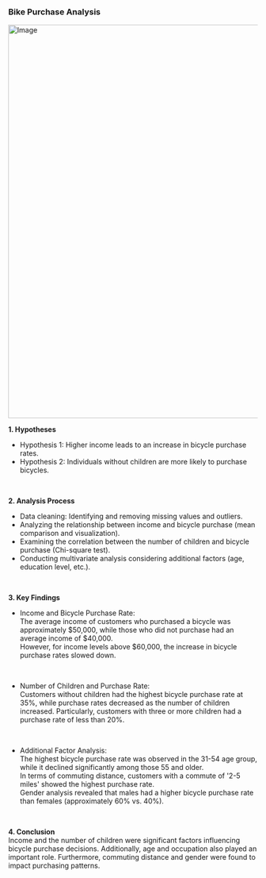 ### **Bike Purchase Analysis</br>**
<img width="1122" height="793" alt="Image" src="https://github.com/user-attachments/assets/5907dc5b-f7bb-47e7-90fc-b3dd0fd0bddd" />
</br>

**1. Hypotheses</br>**

- Hypothesis 1: Higher income leads to an increase in bicycle purchase rates.</br>
- Hypothesis 2: Individuals without children are more likely to purchase bicycles.</br>

</br>

**2. Analysis Process</br>**

- Data cleaning: Identifying and removing missing values and outliers.</br>
- Analyzing the relationship between income and bicycle purchase (mean comparison and visualization).</br>
- Examining the correlation between the number of children and bicycle purchase (Chi-square test).</br>
- Conducting multivariate analysis considering additional factors (age, education level, etc.).</br>
</br>

**3. Key Findings**</br>

- Income and Bicycle Purchase Rate:</br>
The average income of customers who purchased a bicycle was approximately $50,000, while those who did not purchase had an average income of $40,000.</br>
However, for income levels above $60,000, the increase in bicycle purchase rates slowed down.</br>
</br>

- Number of Children and Purchase Rate:</br>
Customers without children had the highest bicycle purchase rate at 35%, while purchase rates decreased as the number of children increased.
Particularly, customers with three or more children had a purchase rate of less than 20%.</br>
</br>

- Additional Factor Analysis:</br>
The highest bicycle purchase rate was observed in the 31-54 age group, while it declined significantly among those 55 and older.</br>
In terms of commuting distance, customers with a commute of '2-5 miles' showed the highest purchase rate.</br>
Gender analysis revealed that males had a higher bicycle purchase rate than females (approximately 60% vs. 40%).</br>
</br>

**4. Conclusion</br>**
Income and the number of children were significant factors influencing bicycle purchase decisions. Additionally, age and occupation also played an important role. Furthermore, commuting distance and gender were found to impact purchasing patterns.</br>
